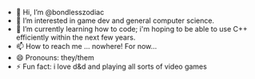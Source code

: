 - 👋 Hi, I’m @bondlesszodiac
- 👀 I’m interested in game dev and general computer science.
- 🌱 I’m currently learning how to code; i'm hoping to be able to use C++ efficiently within the next few years.
- 📫 How to reach me ... nowhere! For now...
- 😄 Pronouns: they/them
- ⚡ Fun fact: i love d&d and playing all sorts of video games

<!---
bondlesszodiac/bondlesszodiac is a ✨ special ✨ repository because its `README.md` (this file) appears on your GitHub profile.
You can click the Preview link to take a look at your changes.
--->

